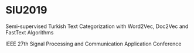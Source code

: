 # SIU2019
Semi-supervised Turkish Text Categorization with Word2Vec, Doc2Vec and FastText Algorithms

IEEE 27th Signal Processing and Communication Application Conference
